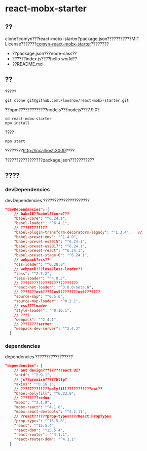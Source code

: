# react-mobx-starter

## ??

clone?comyn???react-mobx-starter?package.json???????????MIT License???????[comyn-react-mobx-starter](https://coding.net/u/comyn/p/react-mobx-starter/git)????????

- ??package.json???node-sass??
- ??????index.js????hello world??
- ??README.md

## ??

?????

```shell
git clone git@github.com:Flowsnow/react-mobx-starter.git
```

??npm?????????????nodejs???nodejs???7.9.0?

```shell
cd react-mobx-starter
npm install
```

????

```shell
npm start
```

????????[http://localhost:3000](http://localhost:3000)????

?????????????????package.json???????????

## ????

### devDependencies

devDependencies  ?????????????????????
```json
"devDependencies": {
  	// babel6??babel??core???
    "babel-core": "^6.24.1",
    "babel-loader": "^6.4.1",
  	// ????????????
    "babel-plugin-transform-decorators-legacy": "^1.3.4",	//
    "babel-preset-env": "^1.4.0",
    "babel-preset-es2015": "^6.24.1",
    "babel-preset-es2017": "^6.24.1",
    "babel-preset-react": "^6.24.1",
    "babel-preset-stage-0": "^6.24.1",
  	// webpack?css??
    "css-loader": "^0.28.0",
  	// webpack???less?less-loader??
    "less": "^2.7.2",
    "less-loader": "^4.0.3",
  	// ??????????????????????????
    "react-hot-loader": "^3.0.0-beta.6",
  	// ???????es6?????es5????????es6???????
    "source-map": "^0.5.6",
    "source-map-loader": "^0.2.1",
  	// css???loader
    "style-loader": "^0.16.1",
  	// ????
    "webpack": "^2.4.1",
  	// ????????server
    "webpack-dev-server": "^2.4.2"
  }
```
### dependencies

dependencies ?????????????????
```json
"dependencies": {
  	// ant design????????react UI?
    "antd": "^2.9.1",
  	// js??promise?????http?
    "axios": "^0.16.1",
  	// ?????????????polyfill???????????api??
    "babel-polyfill": "^6.23.0",
  	// ????????redux
    "mobx": "^3.1.9",
    "mobx-react": "^4.1.8",
    "mobx-react-devtools": "^4.2.11",
  	// ?react??????prop-types????React.PropTypes
    "prop-types": "^15.5.8",
    "react": "^15.5.4",
    "react-dom": "^15.5.4",
    "react-router": "^4.1.1",
    "react-router-dom": "^4.1.1"
  }
```